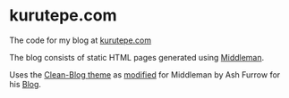 # kurutepe.com
The code for my blog at [kurutepe.com](http://www.kurutepe.com)

The blog consists of static HTML pages generated using [Middleman](https://middlemanapp.com).

Uses the [Clean-Blog theme](http://startbootstrap.com/template-overviews/clean-blog/) as [modified](https://github.com/ashfurrow/blog) for Middleman by Ash Furrow for his [Blog](http://ashfurrow.com).



